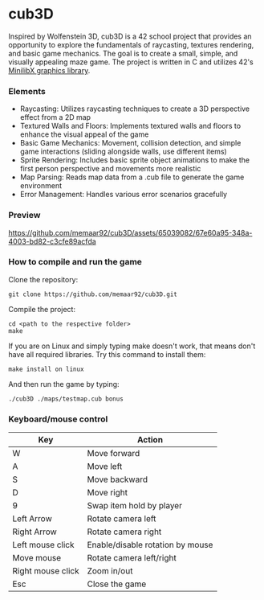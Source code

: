 # cub3D

Inspired by Wolfenstein 3D, cub3D is a 42 school project that provides an opportunity to explore the fundamentals of raycasting, textures rendering, and basic game mechanics. 
The goal is to create a small, simple, and visually appealing maze game. The project is written in C and utilizes 42's [MinilibX graphics library](https://github.com/42Paris/minilibx-linux).

### Elements
- Raycasting: Utilizes raycasting techniques to create a 3D perspective effect from a 2D map
- Textured Walls and Floors: Implements textured walls and floors to enhance the visual appeal of the game
- Basic Game Mechanics: Movement, collision detection, and simple game interactions (sliding alongside walls, use different items)
- Sprite Rendering: Includes basic sprite object animations to make the first person perspective and movements more realistic
- Map Parsing: Reads map data from a .cub file to generate the game environment
- Error Management: Handles various error scenarios gracefully


### Preview



https://github.com/memaar92/cub3D/assets/65039082/67e60a95-348a-4003-bd82-c3cfe89acfda







### How to compile and run the game
Clone the repository:
```
git clone https://github.com/memaar92/cub3D.git
```

Compile the project:
```
cd <path to the respective folder>
make
```

If you are on Linux and simply typing make doesn't work, that means don't have all required libraries. Try this command to install them:
```
make install on linux
```

And then run the game by typing:
```
./cub3D ./maps/testmap.cub bonus
```

### Keyboard/mouse control

| Key | Action |
| --- | --- |
| W | Move forward |
| A | Move left |
| S | Move backward|
| D | Move right |
| 9 | Swap item hold by player |
| Left Arrow | Rotate camera left |
| Right Arrow | Rotate camera right |
| Left mouse click | Enable/disable rotation by mouse |
| Move mouse | Rotate camera left/right|
| Right mouse click | Zoom in/out |
| Esc | Close the game |

